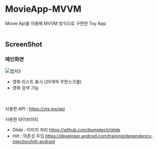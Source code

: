 # MovieApp-MVVM
Movie Api를 이용해 MVVM 방식으로 구현한 Toy App  
<br>
## ScreenShot

### 메인화면

![캡처3](https://user-images.githubusercontent.com/38305511/143040141-fc3ca3f7-b735-4622-875b-8638f755fdef.PNG)
- 영화 리스트 표시 (20개씩 무한스크롤)
- 영화 검색 기능



<br><br>사용한 API : https://yts.mx/api

사용한 라이브러리
- Glide : 이미지 처리
          https://github.com/bumptech/glide
- Hilt : 의존성 주입
         https://developer.android.com/training/dependency-injection/hilt-android

